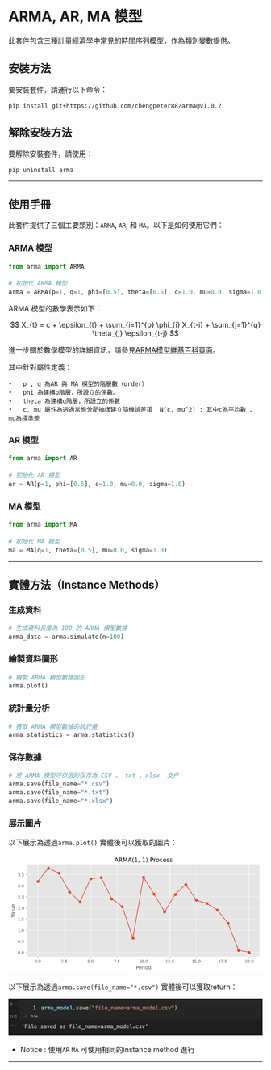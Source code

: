 # ARMA, AR, MA 模型

此套件包含三種計量經濟學中常見的時間序列模型，作為類別變數提供。

## 安裝方法

要安裝套件，請運行以下命令：
```
pip install git+https://github.com/chengpeter88/arma@v1.0.2
```

## 解除安裝方法

要解除安裝套件，請使用：
```
pip uninstall arma
```

-----------------------------

## 使用手冊

此套件提供了三個主要類別：`ARMA`, `AR`, 和 `MA`。以下是如何使用它們：

### ARMA 模型

```python
from arma import ARMA

# 初始化 ARMA 模型
arma = ARMA(p=1, q=1, phi=[0.5], theta=[0.5], c=1.0, mu=0.0, sigma=1.0)
```

ARMA 模型的數學表示如下：

$$
X_{t} = c + \epsilon_{t} + \sum_{i=1}^{p} \phi_{i} X_{t-i} + \sum_{j=1}^{q} \theta_{j} \epsilon_{t-j}
$$

進一步關於數學模型的詳細資訊，請參見[ARMA模型維基百科頁面](https://zh.wikipedia.org/zh-tw/ARMA%E6%A8%A1%E5%9E%8B)。

其中針對屬性定義：

	•	p , q 為AR 與 MA 模型的階層數（order）
	•	phi 為建構p階層，所設立的係數。
 	•	theta 為建構q階層，所設立的係數
	•	c, mu 屬性為透過常態分配抽樣建立隨機誤差項  N(c, mu^2) : 其中c為平均數 、 mu為標準差

### AR 模型

```python
from arma import AR

# 初始化 AR 模型
ar = AR(p=1, phi=[0.5], c=1.0, mu=0.0, sigma=1.0)
```

### MA 模型

```python
from arma import MA

# 初始化 MA 模型
ma = MA(q=1, theta=[0.5], mu=0.0, sigma=1.0)
```

---

## 實體方法（Instance Methods）

### 生成資料

```python
# 生成資料長度為 100 的 ARMA 模型數據
arma_data = arma.simulate(n=100)
```

### 繪製資料圖形

```python
# 繪製 ARMA 模型數據圖形
arma.plot()
```

### 統計量分析

```python
# 獲取 ARMA 模型數據的統計量
arma_statistics = arma.statistics()
```

### 保存數據

```python
# 將 ARMA 模型可供選則保存為 CSV 、 txt 、xlsx  文件
arma.save(file_name="*.csv")
arma.save(file_name="*.txt")
arma.save(file_name="*.xlsx")
```

### 展示圖片
以下展示為透過`arma.plot()` 實體後可以獲取的圖片：

![ARMA Model Data Plot](https://github.com/chengpeter88/arma/raw/master/arma_demo.png)


以下展示為透過`arma.save(file_name="*.csv")` 實體後可以獲取return：

![ARMA Model Data save](https://github.com/chengpeter88/arma/raw/master/retun_file.png)


- Notice : 使用`AR` `MA` 可使用相同的instance  method 進行  
-----


